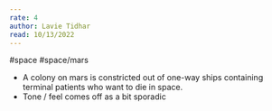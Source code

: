 ```yaml
---
rate: 4
author: Lavie Tidhar
read: 10/13/2022
---
```


#space #space/mars 

- A colony on mars is constricted out of one-way ships containing terminal patients who want to die in space.
- Tone / feel comes off as a bit sporadic